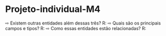 # Projeto-individual-M4

⇨ Existem outras entidades além dessas três?
R:
⇨ Quais são os principais campos e tipos?
R:
⇨ Como essas entidades estão relacionadas?
R:
